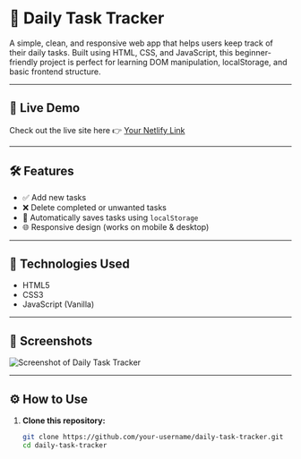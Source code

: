 # 📝 Daily Task Tracker

A simple, clean, and responsive web app that helps users keep track of their daily tasks. Built using HTML, CSS, and JavaScript, this beginner-friendly project is perfect for learning DOM manipulation, localStorage, and basic frontend structure.

---

## 🚀 Live Demo

Check out the live site here 👉 [Your Netlify Link](https://your-netlify-link.netlify.app)

---

## 🛠 Features

- ✅ Add new tasks
- ❌ Delete completed or unwanted tasks
- 💾 Automatically saves tasks using `localStorage`
- 🌐 Responsive design (works on mobile & desktop)

---

## 📂 Technologies Used

- HTML5
- CSS3
- JavaScript (Vanilla)

---

## 📸 Screenshots

![Screenshot of Daily Task Tracker](https://your-screenshot-link.png)

---

## ⚙️ How to Use

1. **Clone this repository:**

   ```bash
   git clone https://github.com/your-username/daily-task-tracker.git
   cd daily-task-tracker
